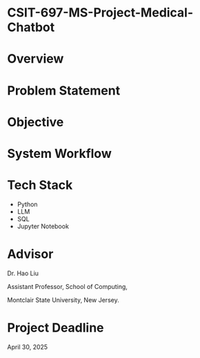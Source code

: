 # CSIT-697-MS-Project-Medical-Chatbot

# Overview

# Problem Statement

# Objective

# System Workflow

# Tech Stack

- Python
- LLM
- SQL
- Jupyter Notebook

# Advisor

Dr. Hao Liu

Assistant Professor, School of Computing,

Montclair State University, New Jersey.

# Project Deadline 

April 30, 2025
